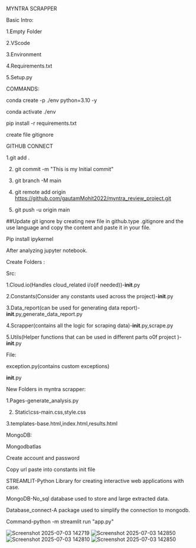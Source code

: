 MYNTRA SCRAPPER

Basic Intro:

1.Empty Folder

2.VScode

3.Environment

4.Requirements.txt

5.Setup.py

COMMANDS:

conda create -p ./env python=3.10 -y

conda activate ./env

pip install -r requirements.txt

create file gitignore

GITHUB CONNECT

1.git add  .

2. git commit -m "This is my Initial commit"

3. git branch -M main

4. git remote add origin https://github.com/gautamMohit2022/myntra_review_project.git

5. git push -u origin main

##Update git ignore by creating new file in github.type .gitignore and the use language and copy the content and paste it in your file.

Pip install ipykernel

After analyzing jupyter notebook.

Create Folders :

Src:

1.Cloud.io(Handles cloud_related i/o(if needed))-__init__.py

2.Constants(Consider any constants used across the project)-__init__.py

3.Data_report(can be used for generating data report)-__init__.py,generate_data_report.py

4.Scrapper(contains all the logic for scraping data)-__init__.py,scrape.py

5.Utils(Helper functions that can be used in different parts o0f project )-__init__.py

File:

exception.py(contains custom exceptions)

__init__.py

New Folders in myntra scrapper:

1.Pages-generate_analysis.py

2. Static\css-main.css,style.css

3.templates-base.html,index.html,results.html

MongoDB:

Mongodbatlas

Create account and password

Copy url paste into constants init file

STREAMLIT-Python Library for creating interactive web applications with case.

MongoDB-No_sql database used to store and large extracted data.

Database_connect-A package used to simplify the connection to mongodb. 

Command-python -m streamlit run "app.py"

![Screenshot 2025-07-03 142719](https://github.com/user-attachments/assets/cdb988fe-055c-4231-a7f5-942efbb7cc3a)
![Screenshot 2025-07-03 142850](https://github.com/user-attachments/assets/063f1651-c9ef-4cf4-bf04-3002f18fa52c)
![Screenshot 2025-07-03 142810](https://github.com/user-attachments/assets/f9ce0b4b-6877-4b0e-a36a-380bd6ff0228)
![Screenshot 2025-07-03 142850](https://github.com/user-attachments/assets/144ae2b6-81b6-40c8-9939-aeeabcec5b4f)





  



